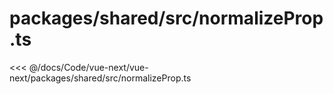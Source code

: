 # packages/shared/src/normalizeProp.ts

<<< @/docs/Code/vue-next/vue-next/packages/shared/src/normalizeProp.ts
